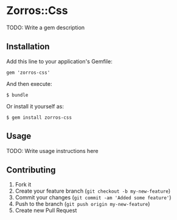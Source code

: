 # Zorros::Css

TODO: Write a gem description

## Installation

Add this line to your application's Gemfile:

    gem 'zorros-css'

And then execute:

    $ bundle

Or install it yourself as:

    $ gem install zorros-css

## Usage

TODO: Write usage instructions here

## Contributing

1. Fork it
2. Create your feature branch (`git checkout -b my-new-feature`)
3. Commit your changes (`git commit -am 'Added some feature'`)
4. Push to the branch (`git push origin my-new-feature`)
5. Create new Pull Request
